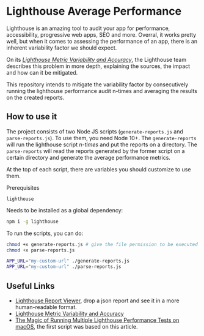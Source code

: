 # Lighthouse Average Performance

Lighthouse is an amazing tool to audit your app for performance, accessibility,
progressive web apps, SEO and more. Overral, it works pretty well, but when it
comes to assessing the performance of an app, there is an inherent variability
factor we should expect.

On its [_Lighthouse Metric Variability and
Accuracy_](https://docs.google.com/document/d/1BqtL-nG53rxWOI5RO0pItSRPowZVnYJ_gBEQCJ5EeUE/edit#),
the Lighthouse team describes this problem in more depth, explaining the
sources, the impact and how can it be mitigated.

This repository intends to mitigate the variability factor by consecutively
running the lighthouse performance audit n-times and averaging the results on
the created reports.

## How to use it

The project consists of two Node JS scripts (`generate-reports.js` and
`parse-reports.js`). To use them, you need Node 10+. The `generate-reports` will
run the lighthouse script _n-times_ and put the reports on a directory. The
`parse-reports` will read the reports generated by the former script on a
certain directory and generate the average performance metrics.

At the top of each script, there are variables you should customize to use them.

Prerequisites

`lighthouse`

Needs to be installed as a global dependency:

```sh
npm i -g lighthouse
```


To run the scripts, you can do:

```sh
chmod +x generate-reports.js # give the file permission to be executed
chmod +x parse-reports.js

APP_URL="my-custom-url" ./generate-reports.js
APP_URL="my-custom-url" ./parse-reports.js
```

## Useful Links

- [Lighthouse Report Viewer](https://googlechrome.github.io/lighthouse/viewer/),
  drop a json report and see it in a more human-readable format.
- [Lighthouse Metric Variability and
  Accuracy](https://docs.google.com/document/d/1BqtL-nG53rxWOI5RO0pItSRPowZVnYJ_gBEQCJ5EeUE/edit?usp=sharing)
- [The Magic of Running Multiple Lighthouse Performance Tests on
  macOS](https://medium.com/@iamasamanthaa/the-magic-of-running-multiple-lighthouse-performance-tests-on-macos-4d22ae56621c),
  the first script was based on this article.
